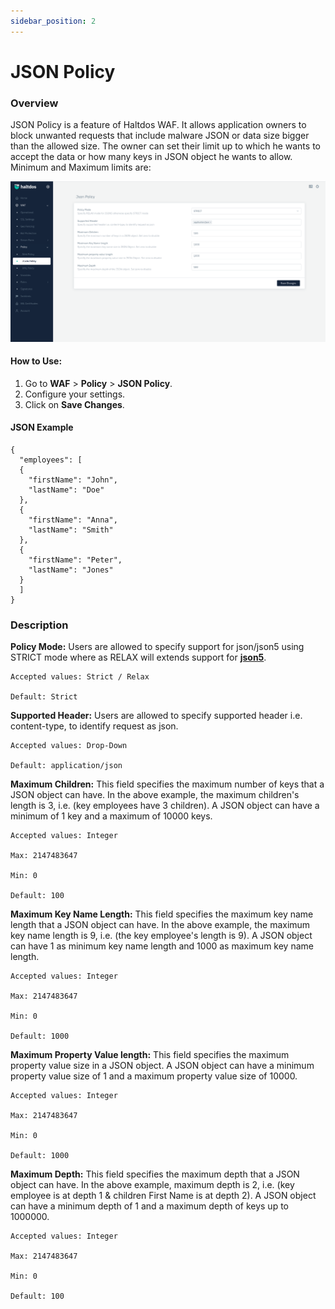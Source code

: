```yaml
---
sidebar_position: 2
---
```


# JSON Policy

### Overview

JSON Policy is a feature of Haltdos WAF. It allows application owners to block unwanted requests that include malware JSON or data size bigger than the allowed size. The owner can set their limit up to which he wants to accept the data or how many keys in JSON object he wants to allow. Minimum and Maximum limits are:

![JSON Policy](/img/ce-waf/docs/json.png)

#### How to Use:
1. Go to **WAF** > **Policy** > **JSON Policy**.
2. Configure your settings.
3. Click on **Save Changes**.

#### JSON Example

```
{   
  "employees": [   
  {   
    "firstName": "John",   
    "lastName": "Doe"   
  },   
  {   
    "firstName": "Anna",   
    "lastName": "Smith"   
  },   
  {   
    "firstName": "Peter",   
    "lastName": "Jones"   
  }   
  ]   
}
```
  

### Description

**Policy Mode:**
Users are allowed to specify support for json/json5 using STRICT mode where as RELAX will extends support for [**json5**](https://json5.org/).

    Accepted values: Strict / Relax 

    Default: Strict  

**Supported Header:**
Users are allowed to specify supported header i.e. content-type, to identify request as json.

    Accepted values: Drop-Down 

    Default: application/json  

**Maximum Children:**
This field specifies the maximum number of keys that a JSON object can have.
In the above example, the maximum children's length is 3, i.e. (key employees have 3 children).
A JSON object can have a minimum of 1 key and a maximum of 10000 keys.

    Accepted values: Integer 
    
    Max: 2147483647

    Min: 0 

    Default: 100  

**Maximum Key Name Length:**
This field specifies the maximum key name length that a JSON object can have. In the above example, the maximum key name length is 9, i.e. (the key employee's length is 9). A JSON object can have 1 as minimum key name length and 1000 as maximum key name length.

    Accepted values: Integer 

    Max: 2147483647

    Min: 0

    Default: 1000  

**Maximum Property Value length:**
This field specifies the maximum property value size in a JSON object. A JSON object can have a minimum property value size of 1 and a maximum property value size of 10000.

    Accepted values: Integer 

    Max: 2147483647

    Min: 0

    Default: 1000  

**Maximum Depth:**
This field specifies the maximum depth that a JSON object can have.
In the above example, maximum depth is 2, i.e. (key employee is at depth 1 & children First Name is at depth 2). A JSON object can have a minimum depth of 1 and a maximum depth of keys up to 1000000.

    Accepted values: Integer 

    Max: 2147483647

    Min: 0

    Default: 100  
